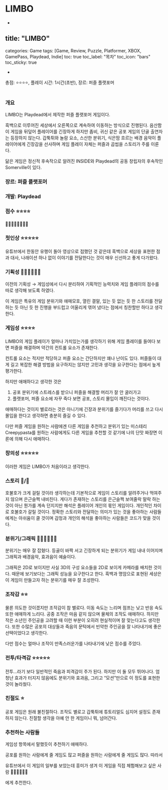 # LIMBO

-

## title: "LIMBO"
categories: Game
tags: [Game, Review, Puzzle, Platformer, XBOX, GamePass, Playdead, Indie]
toc: true
toc_label: "목차"
toc_icon: "bars"
toc_sticky: true

-

총점: ⭐⭐⭐⭐, 플레이 시간: 1시간(초반), 장르: 퍼즐 플랫포머

![]()

### 개요

LIMBO는 Playdead에서 제작한 퍼즐 플랫포머 게임이다.

흑백으로 이루어진 세상에서 오른쪽으로 계속하여 이동하는 방식으로 진행된다. 음산함이 게임을 뒤덮어 플레이어를 긴장하게 하지만 좀비, 귀신 같은 공포 게임의 단골 출연자는 등장하지 않는다. 갑툭튀와 놀람 요소, 스산한 분위기, 식은땀 흐르는 배경 음악이 플레이어에게 긴장감을 선사하며 게임 플레이 자체는 퍼즐과 곱씹을 스토리가 주를 이룬다.

닮은 게임은 정신적 후속작으로 알려진 INSIDE와 Playdead의 공동 창립자의 후속작인 Somerville이 있다.

### 장르: 퍼즐 플랫포머

### 개발: Playdead

### 점수 ⭐⭐⭐⭐

💎💎💎💎💎💎**💩🎁**

### 첫인상 ⭐⭐⭐⭐⭐

유튜브에서 한동안 유행이 돌아 영상으로 접했던 것 같은데 흑백으로 세상을 표현한 점과 대사, 나래이션 하나 없이 이야기를 전달한다는 것이 매우 신선하고 좋게 다가왔다.

### 기획성 💎💎💎💎💎💎

이전의 기획성 → 게임성에서 다시 분리하여 기획적인 능력치와 게임 플레이의 점수를 따로 생각해 보도록 하였다.

이 게임은 특유의 게임 분위기와 애매모호, 열린 결말, 있는 듯 없는 듯 한 스토리를 전달 하는 듯 아닌 듯 한 진행을 부드럽고 어울리게 엮어 냈다는 점에서 칭찬할만 하다고 생각한다.

### 게임성 ⭐⭐⭐⭐

LIMBO의 게임 플레이가 얼마나 가치있는가를 생각하기 위해 게임 플레이를 들여다 보면 퍼즐을 해결하며 약간의 컨트롤 요소가 존재한다.

컨트롤 요소는 적지만 적당하고 퍼즐 요소는 간단하지만 꽤나 난이도 있다. 퍼즐들이 대게 길고 복잡한 해결 방법을 요구하지는 않지만 고민과 생각을 요구한다는 점에서 높게 평가한다.

하지만 애매하다고 생각한 것은

1. 공포 분위기에 스트레스를 받으니 퍼즐을 해결할 머리가 잘 안 굴러가고
2. 플랫포머, 퍼즐 요소에 자꾸 죽다 보면 공포, 스토리 몰입이 깨진다는 것이다.

애매하다는 것이지 별로라는 것은 아니기에 긴장과 분위기를 즐기다가 머리를 쓰고 다시 몰입을 한다고 생각하면 충분히 즐길 수 있다.

다만 퍼즐 게임을 원하는 사람에겐 다른 게임을 추천하고 분위기 있는 미스테리 Creepypasta를 원하는 사람에게도 다른 게임을 추천할 것 같기에 나의 단맛 짜장면 이론에 의해 다시 애매하다.

### 창의성 ⭐⭐⭐⭐⭐

이러한 게임은 LIMBO가 처음이라고 생각한다.

### 스토리 💩/💎

호불호가 크게 걸릴 것이라 생각하는데 기본적으로 게임이 스토리를 알려주거나 먹여주지 않으며 은근슬쩍 내비친다. 게다가 존재하는 스토리를 은근슬쩍 보여줄락 말락 하는 것이 아닌 뭔가를 계속 던지지만 해석은 플레이어 개인의 몫인 게임이다. 개인적인 차이로 호불호가 갈릴 것이다. 정확한 스토리와 전달하는 의미가 있는 것을 좋아하는 사람들에게는 아쉬움이 클 것이며 감정과 개인의 해석을 좋아하는 사람들은 코드가 맞을 것이다.

### 분위기/그래픽 💎💎💎💎💎💎

분위기는 매우 잘 잡혔다. 등골이 바짝 서고 긴장하게 되는 분위기가 게임 내내 이어지며 그래픽과 배경음악, 효과음이 예술이다.

그래픽은 2D로 보이지만 사실 3D의 구성 요소들을 2D로 보이게 카메라를 배치한 것이다. 때문에 보기보다는 그래픽 성능을 요구한다고 한다. 흑백과 명암으로 표현된 세상은 이 게임이 만들고자 하는 분위기를 매우 잘 조성한다.

### 조작감 ⭐⭐

물론 의도한 것이겠지만 조작감이 참 별로다. 이동 속도는 느리며 점프는 낮고 반응 속도 또한 애매하게 느리다. 공중 조작은 마음 같지 않으며 물체의 조작도 애매하다. 하지만 작은 소년인 주인공을 고려할 때 이런 부분이 오히려 현실적이며 잘 맞는다고도 생각한다. 또한 수많은 공포의 대상들과 죽음의 문턱에서 빈약한 주인공을 잘 나타내기에 좋은 선택이었다고 생각한다.

다만 점수는 얼마나 조작이 만족스러운가를 나타내기에 낮은 점수를 주었다.

### 전투/타격감 ⭐⭐⭐⭐⭐

전투…라기 보다 일반적인 죽음과 피격감이 주가 된다. 하지만 이 둘 모두 뛰어나다. 엄청난 효과가 터지지 않음에도 분위기와 효과음, 그리고 “모션”만으로 이 정도를 표현한 것이 놀라웠다.

### 친절도 ⭐

공포 게임은 원래 불친절하다. 조작도 별로고 갑툭튀에 튜토리얼도 심지어 설정도 존재하지 않는다. 친절할 생각을 아예 안 한 게임이니 뭐, 넘어간다.

### 추천하는 사람들

게임성 항목에서 말했듯이 추천하기 애매하다.

공포를 원하는 사람에게 줄 게임도 많고 퍼즐을 원하는 사람에게 줄 게임도 많다. 따라서

유튜브에서 이 게임의 일부를 보았는데 흥미가 생겨 이 게임을 직접 체험해보고 싶은 사람 💎💎💎💎💎💎

에게 추천한다.